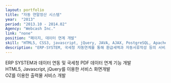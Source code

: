 ```yaml
---
layout: portfolio
title: "자동 연말정산 시스템"
year:  "2013"
period: "2013.10 - 2014.02"
Agency: "Webcash Inc."
link: "none"
position: "페이지, 데이터 연계 개발"
skill: "HTML5, CSS3, javascript, jQuery, JAVA, AJAX, PostgreSQL, Apache Tomcat, JexFramework, OZ"
description: "ERP-SYSTEM, 국세청 자동연계를 통해 환급세액과 자동서류작성 등의 서비스를 제공하는 연말정산 컨텐츠"
---
```

ERP SYSTEM과 데이터 연동 및 국세청 PDF 데이터 연계 기능 개발<br>
HTML5, Javascript, jQuery를 이용한 서비스 화면개발 <br>
OZ를 이용한 출력물 서비스 개발
